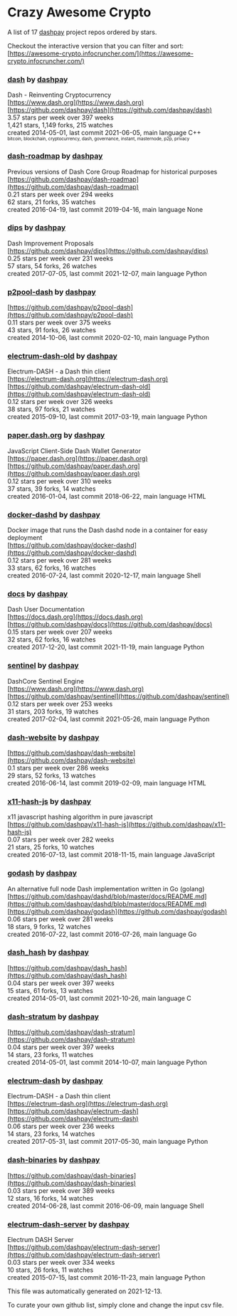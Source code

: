 # Crazy Awesome Crypto
A list of 17 [dashpay](https://github.com/dashpay) project repos ordered by stars.  

Checkout the interactive version that you can filter and sort: 
[https://awesome-crypto.infocruncher.com/](https://awesome-crypto.infocruncher.com/)  


### [dash](https://github.com/dashpay/dash) by [dashpay](https://github.com/dashpay)  
Dash - Reinventing Cryptocurrency  
[https://www.dash.org](https://www.dash.org)  
[https://github.com/dashpay/dash](https://github.com/dashpay/dash)  
3.57 stars per week over 397 weeks  
1,421 stars, 1,149 forks, 215 watches  
created 2014-05-01, last commit 2021-06-05, main language C++  
<sub><sup>bitcoin, blockchain, cryptocurrency, dash, governance, instant, masternode, p2p, privacy</sup></sub>


### [dash-roadmap](https://github.com/dashpay/dash-roadmap) by [dashpay](https://github.com/dashpay)  
Previous versions of Dash Core Group Roadmap for historical purposes  
[https://github.com/dashpay/dash-roadmap](https://github.com/dashpay/dash-roadmap)  
0.21 stars per week over 294 weeks  
62 stars, 21 forks, 35 watches  
created 2016-04-19, last commit 2019-04-16, main language None  


### [dips](https://github.com/dashpay/dips) by [dashpay](https://github.com/dashpay)  
Dash Improvement Proposals  
[https://github.com/dashpay/dips](https://github.com/dashpay/dips)  
0.25 stars per week over 231 weeks  
57 stars, 54 forks, 26 watches  
created 2017-07-05, last commit 2021-12-07, main language Python  


### [p2pool-dash](https://github.com/dashpay/p2pool-dash) by [dashpay](https://github.com/dashpay)  
  
[https://github.com/dashpay/p2pool-dash](https://github.com/dashpay/p2pool-dash)  
0.11 stars per week over 375 weeks  
43 stars, 91 forks, 26 watches  
created 2014-10-06, last commit 2020-02-10, main language Python  


### [electrum-dash-old](https://github.com/dashpay/electrum-dash-old) by [dashpay](https://github.com/dashpay)  
Electrum-DASH - a Dash thin client  
[https://electrum-dash.org](https://electrum-dash.org)  
[https://github.com/dashpay/electrum-dash-old](https://github.com/dashpay/electrum-dash-old)  
0.12 stars per week over 326 weeks  
38 stars, 97 forks, 21 watches  
created 2015-09-10, last commit 2017-03-19, main language Python  


### [paper.dash.org](https://github.com/dashpay/paper.dash.org) by [dashpay](https://github.com/dashpay)  
JavaScript Client-Side Dash Wallet Generator  
[https://paper.dash.org](https://paper.dash.org)  
[https://github.com/dashpay/paper.dash.org](https://github.com/dashpay/paper.dash.org)  
0.12 stars per week over 310 weeks  
37 stars, 39 forks, 14 watches  
created 2016-01-04, last commit 2018-06-22, main language HTML  


### [docker-dashd](https://github.com/dashpay/docker-dashd) by [dashpay](https://github.com/dashpay)  
Docker image that runs the Dash dashd node in a container for easy deployment  
[https://github.com/dashpay/docker-dashd](https://github.com/dashpay/docker-dashd)  
0.12 stars per week over 281 weeks  
33 stars, 62 forks, 16 watches  
created 2016-07-24, last commit 2020-12-17, main language Shell  


### [docs](https://github.com/dashpay/docs) by [dashpay](https://github.com/dashpay)  
Dash User Documentation  
[https://docs.dash.org](https://docs.dash.org)  
[https://github.com/dashpay/docs](https://github.com/dashpay/docs)  
0.15 stars per week over 207 weeks  
32 stars, 62 forks, 16 watches  
created 2017-12-20, last commit 2021-11-19, main language Python  


### [sentinel](https://github.com/dashpay/sentinel) by [dashpay](https://github.com/dashpay)  
DashCore Sentinel Engine  
[https://www.dash.org](https://www.dash.org)  
[https://github.com/dashpay/sentinel](https://github.com/dashpay/sentinel)  
0.12 stars per week over 253 weeks  
31 stars, 203 forks, 19 watches  
created 2017-02-04, last commit 2021-05-26, main language Python  


### [dash-website](https://github.com/dashpay/dash-website) by [dashpay](https://github.com/dashpay)  
  
[https://github.com/dashpay/dash-website](https://github.com/dashpay/dash-website)  
0.1 stars per week over 286 weeks  
29 stars, 52 forks, 13 watches  
created 2016-06-14, last commit 2019-02-09, main language HTML  


### [x11-hash-js](https://github.com/dashpay/x11-hash-js) by [dashpay](https://github.com/dashpay)  
x11 javascript hashing algorithm in pure javascript  
[https://github.com/dashpay/x11-hash-js](https://github.com/dashpay/x11-hash-js)  
0.07 stars per week over 282 weeks  
21 stars, 25 forks, 10 watches  
created 2016-07-13, last commit 2018-11-15, main language JavaScript  


### [godash](https://github.com/dashpay/godash) by [dashpay](https://github.com/dashpay)  
An alternative full node Dash implementation written in Go (golang)  
[https://github.com/dashpay/dashd/blob/master/docs/README.md](https://github.com/dashpay/dashd/blob/master/docs/README.md)  
[https://github.com/dashpay/godash](https://github.com/dashpay/godash)  
0.06 stars per week over 281 weeks  
18 stars, 9 forks, 12 watches  
created 2016-07-22, last commit 2016-07-26, main language Go  


### [dash_hash](https://github.com/dashpay/dash_hash) by [dashpay](https://github.com/dashpay)  
  
[https://github.com/dashpay/dash_hash](https://github.com/dashpay/dash_hash)  
0.04 stars per week over 397 weeks  
15 stars, 61 forks, 13 watches  
created 2014-05-01, last commit 2021-10-26, main language C  


### [dash-stratum](https://github.com/dashpay/dash-stratum) by [dashpay](https://github.com/dashpay)  
  
[https://github.com/dashpay/dash-stratum](https://github.com/dashpay/dash-stratum)  
0.04 stars per week over 397 weeks  
14 stars, 23 forks, 11 watches  
created 2014-05-01, last commit 2014-10-07, main language Python  


### [electrum-dash](https://github.com/dashpay/electrum-dash) by [dashpay](https://github.com/dashpay)  
Electrum-DASH - a Dash thin client  
[https://electrum-dash.org](https://electrum-dash.org)  
[https://github.com/dashpay/electrum-dash](https://github.com/dashpay/electrum-dash)  
0.06 stars per week over 236 weeks  
14 stars, 23 forks, 14 watches  
created 2017-05-31, last commit 2017-05-30, main language Python  


### [dash-binaries](https://github.com/dashpay/dash-binaries) by [dashpay](https://github.com/dashpay)  
  
[https://github.com/dashpay/dash-binaries](https://github.com/dashpay/dash-binaries)  
0.03 stars per week over 389 weeks  
12 stars, 16 forks, 14 watches  
created 2014-06-28, last commit 2016-06-09, main language Shell  


### [electrum-dash-server](https://github.com/dashpay/electrum-dash-server) by [dashpay](https://github.com/dashpay)  
Electrum DASH Server  
[https://github.com/dashpay/electrum-dash-server](https://github.com/dashpay/electrum-dash-server)  
0.03 stars per week over 334 weeks  
10 stars, 26 forks, 11 watches  
created 2015-07-15, last commit 2016-11-23, main language Python  


This file was automatically generated on 2021-12-13.  

To curate your own github list, simply clone and change the input csv file.  